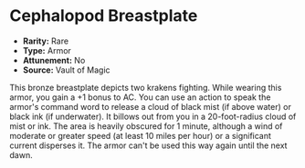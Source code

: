 # Cephalopod Breastplate

- **Rarity:** Rare
- **Type:** Armor
- **Attunement:** No
- **Source:** Vault of Magic

This bronze breastplate depicts two krakens fighting. While wearing this armor, you gain a +1 bonus to AC. You can use an action to speak the armor's command word to release a cloud of black mist (if above water) or black ink (if underwater). It billows out from you in a 20-foot-radius cloud of mist or ink. The area is heavily obscured for 1 minute, although a wind of moderate or greater speed (at least 10 miles per hour) or a significant current disperses it. The armor can't be used this way again until the next dawn.
